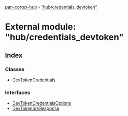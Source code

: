 [pan-cortex-hub](../README.md) › ["hub/credentials_devtoken"](_hub_credentials_devtoken_.md)

# External module: "hub/credentials_devtoken"

## Index

### Classes

* [DevTokenCredentials](../classes/_hub_credentials_devtoken_.devtokencredentials.md)

### Interfaces

* [DevTokenCredentialsOptions](../interfaces/_hub_credentials_devtoken_.devtokencredentialsoptions.md)
* [DevTokenSrvResponse](../interfaces/_hub_credentials_devtoken_.devtokensrvresponse.md)
